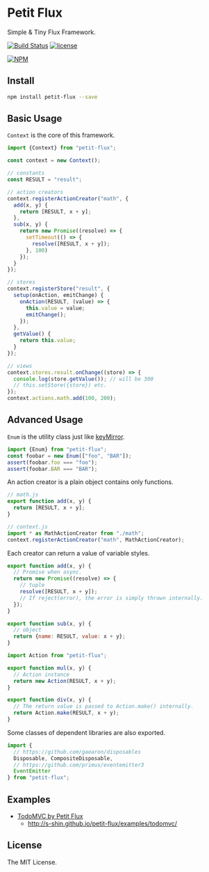 # Petit Flux

Simple & Tiny Flux Framework.

[![Build Status](https://travis-ci.org/s-shin/petit-flux.svg)](https://travis-ci.org/s-shin/petit-flux)
[![license](https://img.shields.io/github/license/s-shin/isoproxy.svg)](https://github.com/s-shin/isoproxy/blob/master/LICENSE)

[![NPM](https://nodei.co/npm/petit-flux.svg)](https://nodei.co/npm/petit-flux/)

## Install

```sh
npm install petit-flux --save
```

## Basic Usage

`Context` is the core of this framework.

```js
import {Context} from "petit-flux";

const context = new Context();

// constants
const RESULT = "result";

// action creators
context.registerActionCreator("math", {
  add(x, y) {
    return [RESULT, x + y];
  },
  sub(x, y) {
    return new Promise((resolve) => {
      setTimeout(() => {
        resolve([RESULT, x + y]);
      }, 100)
    });
  }
});

// stores
context.registerStore("result", {
  setup(onAction, emitChange) {
    onAction(RESULT, (value) => {
      this.value = value;
      emitChange();
    });
  },
  getValue() {
    return this.value;
  }
});

// views
context.stores.result.onChange((store) => {
  console.log(store.getValue()); // will be 300
  // this.setStore({store}) etc.
});
context.actions.math.add(100, 200);
```

## Advanced Usage

`Enum` is the utility class just like [keyMirror](https://github.com/facebook/react/blob/v0.13.3/src/vendor/key-mirror/keyMirror.js).

```js
import {Enum} from "petit-flux";
const foobar = new Enum(["foo", "BAR"]);
assert(foobar.foo === "foo");
assert(foobar.BAR === "BAR");
```

An action creator is a plain object contains only functions.

```js
// math.js
export function add(x, y) {
  return [RESULT, x + y];
}

// context.js
import * as MathActionCreator from "./math";
context.registerActionCreator("math", MathActionCreator);
```

Each creator can return a value of variable styles.

```js
export function add(x, y) {
  // Promise when async.
  return new Promise((resolve) => {
    // tuple
    resolve([RESULT, x + y]);
    // If reject(error), the error is simply thrown internally.
  });
}

export function sub(x, y) {
  // object
  return {name: RESULT, value: x + y};
}

import Action from "petit-flux";

export function mul(x, y) {
  // Action instance
  return new Action(RESULT, x + y);
}

export function div(x, y) {
  // The return value is passed to Action.make() internally.
  return Action.make(RESULT, x + y);
}
```

Some classes of dependent libraries are also exported.

```js
import {
  // https://github.com/gaearon/disposables
  Disposable, CompositeDisposable,
  // https://github.com/primus/eventemitter3
  EventEmitter
} from "petit-flux";
```

## Examples

* [TodoMVC by Petit Flux](examples/todomvc)
  * http://s-shin.github.io/petit-flux/examples/todomvc/

## License

The MIT License.
